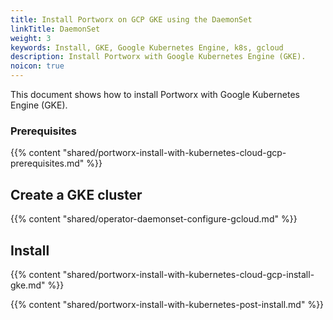 ```yaml
---
title: Install Portworx on GCP GKE using the DaemonSet
linkTitle: DaemonSet
weight: 3
keywords: Install, GKE, Google Kubernetes Engine, k8s, gcloud
description: Install Portworx with Google Kubernetes Engine (GKE).
noicon: true
---
```


This document shows how to install Portworx with Google Kubernetes Engine (GKE).

### Prerequisites

{{% content "shared/portworx-install-with-kubernetes-cloud-gcp-prerequisites.md" %}}

## Create a GKE cluster

{{% content "shared/operator-daemonset-configure-gcloud.md" %}}

## Install

{{% content "shared/portworx-install-with-kubernetes-cloud-gcp-install-gke.md" %}}

{{% content "shared/portworx-install-with-kubernetes-post-install.md" %}}
